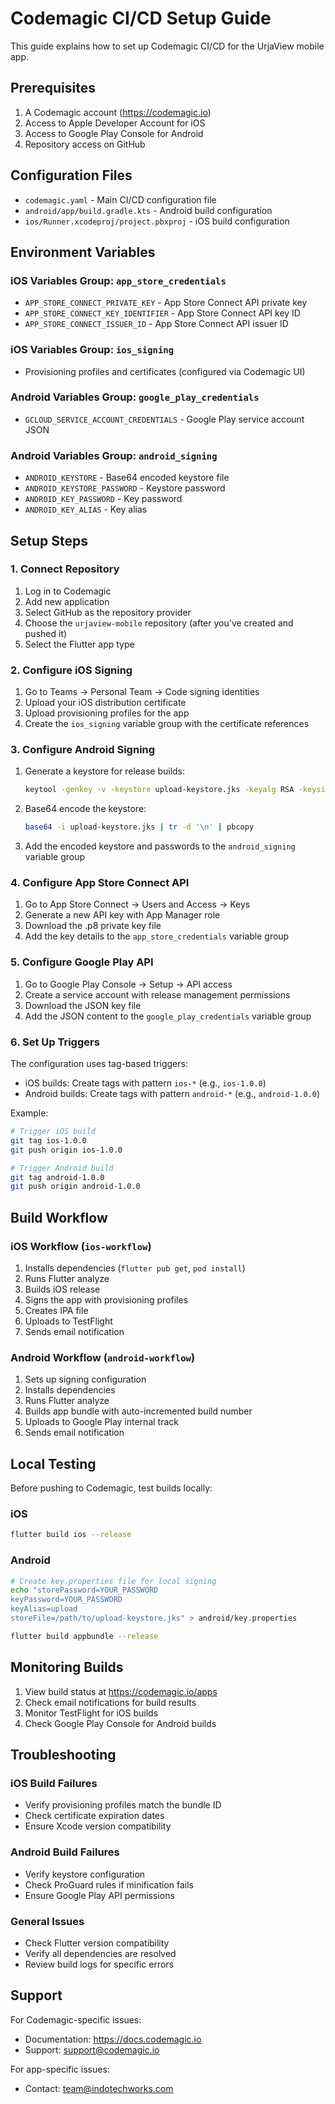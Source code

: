 # Codemagic CI/CD Setup Guide

This guide explains how to set up Codemagic CI/CD for the UrjaView mobile app.

## Prerequisites

1. A Codemagic account (https://codemagic.io)
2. Access to Apple Developer Account for iOS
3. Access to Google Play Console for Android
4. Repository access on GitHub

## Configuration Files

- `codemagic.yaml` - Main CI/CD configuration file
- `android/app/build.gradle.kts` - Android build configuration
- `ios/Runner.xcodeproj/project.pbxproj` - iOS build configuration

## Environment Variables

### iOS Variables Group: `app_store_credentials`
- `APP_STORE_CONNECT_PRIVATE_KEY` - App Store Connect API private key
- `APP_STORE_CONNECT_KEY_IDENTIFIER` - App Store Connect API key ID
- `APP_STORE_CONNECT_ISSUER_ID` - App Store Connect API issuer ID

### iOS Variables Group: `ios_signing`
- Provisioning profiles and certificates (configured via Codemagic UI)

### Android Variables Group: `google_play_credentials`
- `GCLOUD_SERVICE_ACCOUNT_CREDENTIALS` - Google Play service account JSON

### Android Variables Group: `android_signing`
- `ANDROID_KEYSTORE` - Base64 encoded keystore file
- `ANDROID_KEYSTORE_PASSWORD` - Keystore password
- `ANDROID_KEY_PASSWORD` - Key password
- `ANDROID_KEY_ALIAS` - Key alias

## Setup Steps

### 1. Connect Repository
1. Log in to Codemagic
2. Add new application
3. Select GitHub as the repository provider
4. Choose the `urjaview-mobile` repository (after you've created and pushed it)
5. Select the Flutter app type

### 2. Configure iOS Signing
1. Go to Teams → Personal Team → Code signing identities
2. Upload your iOS distribution certificate
3. Upload provisioning profiles for the app
4. Create the `ios_signing` variable group with the certificate references

### 3. Configure Android Signing
1. Generate a keystore for release builds:
   ```bash
   keytool -genkey -v -keystore upload-keystore.jks -keyalg RSA -keysize 2048 -validity 10000 -alias upload
   ```
2. Base64 encode the keystore:
   ```bash
   base64 -i upload-keystore.jks | tr -d '\n' | pbcopy
   ```
3. Add the encoded keystore and passwords to the `android_signing` variable group

### 4. Configure App Store Connect API
1. Go to App Store Connect → Users and Access → Keys
2. Generate a new API key with App Manager role
3. Download the .p8 private key file
4. Add the key details to the `app_store_credentials` variable group

### 5. Configure Google Play API
1. Go to Google Play Console → Setup → API access
2. Create a service account with release management permissions
3. Download the JSON key file
4. Add the JSON content to the `google_play_credentials` variable group

### 6. Set Up Triggers
The configuration uses tag-based triggers:
- iOS builds: Create tags with pattern `ios-*` (e.g., `ios-1.0.0`)
- Android builds: Create tags with pattern `android-*` (e.g., `android-1.0.0`)

Example:
```bash
# Trigger iOS build
git tag ios-1.0.0
git push origin ios-1.0.0

# Trigger Android build
git tag android-1.0.0
git push origin android-1.0.0
```

## Build Workflow

### iOS Workflow (`ios-workflow`)
1. Installs dependencies (`flutter pub get`, `pod install`)
2. Runs Flutter analyze
3. Builds iOS release
4. Signs the app with provisioning profiles
5. Creates IPA file
6. Uploads to TestFlight
7. Sends email notification

### Android Workflow (`android-workflow`)
1. Sets up signing configuration
2. Installs dependencies
3. Runs Flutter analyze
4. Builds app bundle with auto-incremented build number
5. Uploads to Google Play internal track
6. Sends email notification

## Local Testing

Before pushing to Codemagic, test builds locally:

### iOS
```bash
flutter build ios --release
```

### Android
```bash
# Create key.properties file for local signing
echo "storePassword=YOUR_PASSWORD
keyPassword=YOUR_PASSWORD
keyAlias=upload
storeFile=/path/to/upload-keystore.jks" > android/key.properties

flutter build appbundle --release
```

## Monitoring Builds

1. View build status at https://codemagic.io/apps
2. Check email notifications for build results
3. Monitor TestFlight for iOS builds
4. Check Google Play Console for Android builds

## Troubleshooting

### iOS Build Failures
- Verify provisioning profiles match the bundle ID
- Check certificate expiration dates
- Ensure Xcode version compatibility

### Android Build Failures
- Verify keystore configuration
- Check ProGuard rules if minification fails
- Ensure Google Play API permissions

### General Issues
- Check Flutter version compatibility
- Verify all dependencies are resolved
- Review build logs for specific errors

## Support

For Codemagic-specific issues:
- Documentation: https://docs.codemagic.io
- Support: support@codemagic.io

For app-specific issues:
- Contact: team@indotechworks.com